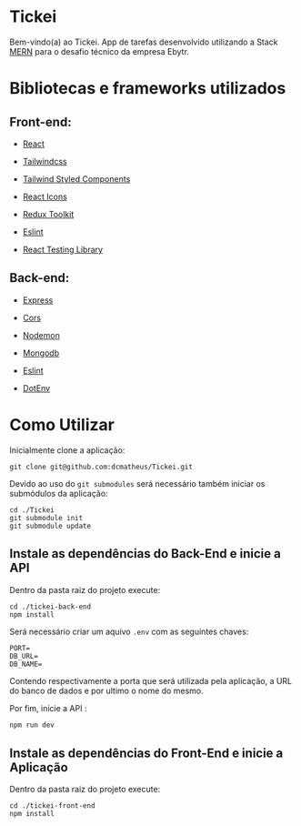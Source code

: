 # Tickei

Bem-vindo(a) ao Tickei. App de tarefas desenvolvido utilizando a Stack [MERN](https://www.mongodb.com/mern-stack)  para o desafio técnico da empresa Ebytr.

# Bibliotecas e frameworks utilizados

## Front-end: 

- [React](https://pt-br.reactjs.org/) 
- [Tailwindcss](https://tailwindcss.com/docs/guides/create-react-app)

- [Tailwind Styled Components](https://www.npmjs.com/package/tailwind-styled-components)
- [React Icons](https://react-icons.github.io/react-icons/)
- [Redux Toolkit](https://redux-toolkit.js.org/)
- [Eslint](https://eslint.org/)
- [React Testing Library](https://testing-library.com/)

## Back-end:

- [Express](https://expressjs.com/pt-br/)

- [Cors](https://www.npmjs.com/package/cors)

- [Nodemon](https://www.npmjs.com/package/nodemon)
- [Mongodb](https://www.npmjs.com/package/mongodb)
- [Eslint](https://eslint.org/)
- [DotEnv](https://www.npmjs.com/package/dotenv)

# Como Utilizar

Inicialmente clone a aplicação:

```shell
git clone git@github.com:dcmatheus/Tickei.git
```

Devido ao uso do `git submodules` será necessário também iniciar os submódulos da aplicação:

```shell
cd ./Tickei
git submodule init
git submodule update
```

## Instale as dependências do Back-End e inicie a API

Dentro da pasta raiz do projeto execute:

```shell
cd ./tickei-back-end
npm install 
```

Será necessário criar um aquivo `.env` com as seguintes chaves:

```she
PORT=
DB_URL=
DB_NAME=
```

Contendo respectivamente a porta que será utilizada pela aplicação, a URL do banco de dados e por ultimo o nome do mesmo.

Por fim, inicie a API :

```sh
npm run dev
```

## Instale as dependências do Front-End e inicie a Aplicação

Dentro da pasta raiz do projeto execute:

```shell
cd ./tickei-front-end
npm install
```
